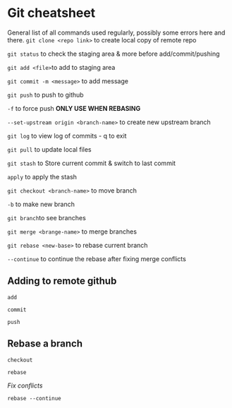 # Git cheatsheet

General list of all commands used regularly, possibly some errors here and there.
` git clone <repo link> ` to create local copy of remote repo 

`git status` to check the staging area & more before add/commit/pushing

`git add <file>`to add to staging area

`git commit -m <message>` to add message

`git push` to push to github

`-f` to force push **ONLY USE WHEN REBASING**

`--set-upstream origin <branch-name>` to create new upstream branch

`git log` to view log of commits - q to exit

`git pull` to update local files

`git stash` to Store current commit & switch to last commit

`apply` to apply the stash

`git checkout <branch-name>` to move branch

`-b` to make new branch

`git branch`to see branches

`git merge <brange-name>` to merge branches

`git rebase <new-base>` to rebase current branch

 `--continue` to continue the rebase after fixing merge conflicts


## Adding to remote github

`add`

`commit`

`push`

## Rebase a branch

`checkout` 

`rebase`

_Fix conflicts_

`rebase --continue`